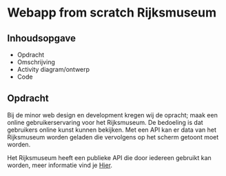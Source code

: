 # Webapp from scratch Rijksmuseum

## Inhoudsopgave
- Opdracht
- Omschrijving
- Activity diagram/ontwerp
- Code

## Opdracht
Bij de minor web design en development kregen wij de opracht; maak een online gebruikerservaring voor het Rijksmuseum. 
De bedoeling is dat gebruikers online kunst kunnen bekijken. Met een API kan er data van het Rijksmuseum worden geladen die vervolgens op het scherm getoont moet worden.

Het Rijksmuseum heeft een publieke API die door iedereen gebruikt kan worden, meer informatie vind je [Hier](https://data.rijksmuseum.nl/object-metadata/api/).
